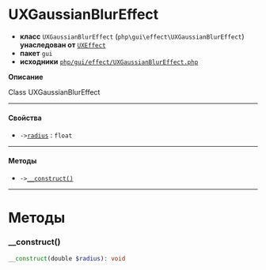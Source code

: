 # UXGaussianBlurEffect

- **класс** `UXGaussianBlurEffect` (`php\gui\effect\UXGaussianBlurEffect`) **унаследован от** [`UXEffect`](https://github.com/jphp-compiler/jphp/blob/master/exts/jphp-gui-ext/api-docs/classes/php/gui/effect/UXEffect.ru.md)
- **пакет** `gui`
- **исходники** [`php/gui/effect/UXGaussianBlurEffect.php`](./src/main/resources/JPHP-INF/sdk/php/gui/effect/UXGaussianBlurEffect.php)

**Описание**

Class UXGaussianBlurEffect

---

#### Свойства

- `->`[`radius`](#prop-radius) : `float`

---

#### Методы

- `->`[`__construct()`](#method-__construct)

---
# Методы

<a name="method-__construct"></a>

### __construct()
```php
__construct(double $radius): void
```